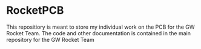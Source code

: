 # RocketPCB
This repositiory is meant to store my individual work on the PCB for the GW Rocket Team. The code and other documentation is contained in the main repository for the GW Rocket Team
